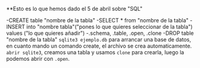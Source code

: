 **Esto es lo que hemos dado el 5 de abril sobre "SQL"

-CREATE table "nombre de la tabla"
-SELECT * from "nombre de la tabla"
-INSERT into "nombre tabla"("pones lo que quieres seleccionar de la tabla") values ("lo que quieres añadir")
-.schema, .table, .open, .clone 
-DROP table "nombre de la tabla"
`sqlite3 ejemplo.db` para arrancar una base de datos, en cuanto mando un comando create, el archivo se crea automaticamente.
`abrir sqlite3`, creamos una tabla y usamos `clone` para crearla, luego la podemos abrir con `.open`.